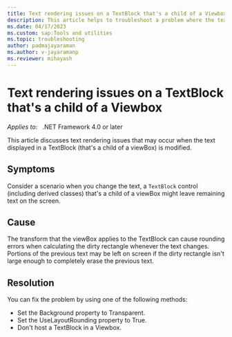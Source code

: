 ```yaml
---
title: Text rendering issues on a TextBlock that's a child of a Viewbox
description: This article helps to troubleshoot a problem where the text displayed on a custom text block may not render correctly.
ms.date: 04/17/2023
ms.custom: sap:Tools and utilities
ms.topic: troubleshooting
author: padmajayaraman
ms.author: v-jayaramanp
ms.reviewer: mihayash
---
```


# Text rendering issues on a TextBlock that's a child of a Viewbox

_Applies to:_ &nbsp;&nbsp;.NET Framework 4.0 or later

This article discusses text rendering issues that may occur when the text displayed in a TextBlock (that's a child of a viewBox) is modified.

## Symptoms

Consider a scenario when you change the text, a `TextBlock` control (including derived classes) that's a child of a viewBox might leave remaining text on the screen.

## Cause

The transform that the viewBox applies to the TextBlock can cause rounding errors when calculating the dirty rectangle whenever the text changes. Portions of the previous text may be left on screen if the dirty rectangle isn't large enough to completely erase the previous text.

## Resolution

You can fix the problem by using one of the following methods:

- Set the Background property to Transparent.
- Set the UseLayoutRounding property to True.
- Don't host a TextBlock in a Viewbox.

